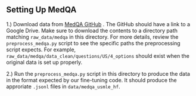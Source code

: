 ## Setting Up MedQA

1.) Download data from [MedQA GitHub](https://github.com/jind11/MedQA) . The GitHub should have a link to a Google Drive. Make sure to download the contents to a directory path matching `raw_data/medqa` in this directory. For more details, review the `preprocess_medqa.py` script to see the specific paths the preprocessing script expects. For example, `raw_data/medqa/data_clean/questions/US/4_options` should exist when the original data is set up properly.

2.) Run the `preprocess_medqa.py` script in this directory to produce the data in the format expected by our fine-tuning code. It should produce the approriate `.jsonl` files in `data/medqa_usmle_hf`.
